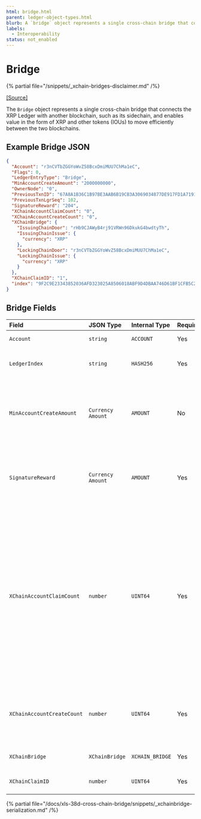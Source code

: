 ```yaml
---
html: bridge.html
parent: ledger-object-types.html
blurb: A `bridge` object represents a single cross-chain bridge that connects and enables value to move efficiently between two blockchains. 
labels:
  - Interoperability
status: not_enabled
---
```

# Bridge

{% partial file="/snippets/_xchain-bridges-disclaimer.md" /%}

[[Source]](https://github.com/seelabs/rippled/blob/xbridge/src/ripple/protocol/impl/LedgerFormats.cpp#L265-L278 "Source")

The `Bridge` object represents a single cross-chain bridge that connects the XRP Ledger with another blockchain, such as its sidechain, and enables value in the form of XRP and other tokens (IOUs) to move efficiently between the two blockchains.


## Example Bridge JSON

```json
{
  "Account": "r3nCVTbZGGYoWvZ58BcxDmiMUU7ChMa1eC",
  "Flags": 0,
  "LedgerEntryType": "Bridge",
  "MinAccountCreateAmount": "2000000000",
  "OwnerNode": "0",
  "PreviousTxnID": "67A8A1B36C1B97BE3AAB6B19CB3A3069034877DE917FD1A71919EAE7548E5636",
  "PreviousTxnLgrSeq": 102,
  "SignatureReward": "204",
  "XChainAccountClaimCount": "0",
  "XChainAccountCreateCount": "0",
  "XChainBridge": {
    "IssuingChainDoor": "rHb9CJAWyB4rj91VRWn96DkukG4bwdtyTh",
    "IssuingChainIssue": {
      "currency": "XRP"
    },
    "LockingChainDoor": "r3nCVTbZGGYoWvZ58BcxDmiMUU7ChMa1eC",
    "LockingChainIssue": {
      "currency": "XRP"
    }
  },
  "XChainClaimID": "1",
  "index": "9F2C9E23343852036AFD323025A8506018ABF9D4DBAA746D61BF1CFB5C297D10"
}
```


## Bridge Fields

| Field                      | JSON Type         | Internal Type     | Required? | Description |
|:---------------------------|:------------------|:------------------|:----------|:------------|
| `Account`                  | `string`          | `ACCOUNT`         | Yes       | The account that owns this object. |
| `LedgerIndex`              | `string`          | `HASH256`         | Yes       | The ledger index is a hash of a unique prefix for a bridge object, and the fields in `XChainBridge`. |
| `MinAccountCreateAmount`   | `Currency Amount` | `AMOUNT`          | No        | The minimum amount, in XRP, required for an `XChainAccountCreateCommit` transaction. If this isn't present, the `XChainAccountCreateCommit` transaction will fail. This field can only be present on XRP-XRP bridges. |
| `SignatureReward`          | `Currency Amount` | `AMOUNT`          | Yes       | The total amount, in XRP, to be rewarded for providing a signature for cross-chain transfer or for signing for the cross-chain reward. This amount will be split among the signers. |
| `XChainAccountClaimCount`  | `number`          | `UINT64`          | Yes       | A counter used to order the execution of account create transactions. It is incremented every time a `XChainAccountCreateCommit` transaction is "claimed" on the destination chain. When the "claim" transaction is run on the destination chain, the `XChainAccountClaimCount` must match the value that the `XChainAccountCreateCount` had at the time the `XChainAccountClaimCount` was run on the source chain. This orders the claims so that they run in the same order that the `XChainAccountCreateCommit` transactions ran on the source chain, to prevent transaction replay. |
| `XChainAccountCreateCount` | `number`          | `UINT64`          | Yes       | A counter used to order the execution of account create transactions. It is incremented every time a successful `XChainAccountCreateCommit` transaction is run for the source chain. |
| `XChainBridge`             | `XChainBridge`    | `XCHAIN_BRIDGE`   | Yes       | The door accounts and assets of the bridge this object correlates to. |
| `XChainClaimID`            | `number`          | `UINT64`          | Yes       | The value of the next `XChainClaimID` to be created. |

{% partial file="/docs/xls-38d-cross-chain-bridge/snippets/_xchainbridge-serialization.md" /%}